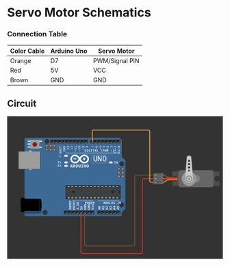 # Servo Motor Schematics
### Connection Table
| Color Cable | Arduino Uno  |Servo Motor|
|-------------|--------------|-----------------|
| Orange      | D7           |   PWM/Signal PIN       |
| Red         | 5V           |  VCC            |
| Brown       | GND          |  GND            |
## Circuit 
![Image](Servo.png)

